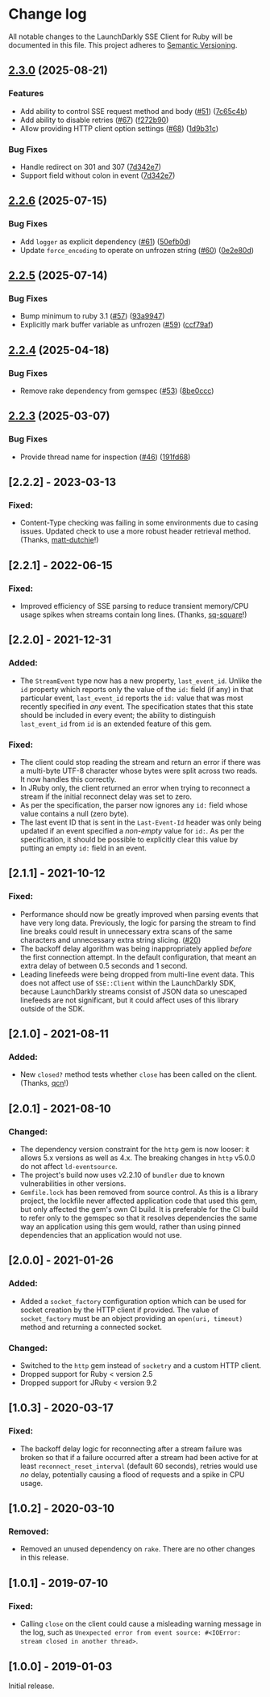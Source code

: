 # Change log

All notable changes to the LaunchDarkly SSE Client for Ruby will be documented in this file. This project adheres to [Semantic Versioning](http://semver.org).

## [2.3.0](https://github.com/launchdarkly/ruby-eventsource/compare/2.2.6...2.3.0) (2025-08-21)


### Features

* Add ability to control SSE request method and body ([#51](https://github.com/launchdarkly/ruby-eventsource/issues/51)) ([7c65c4b](https://github.com/launchdarkly/ruby-eventsource/commit/7c65c4b41af2c281ea207f5863cf0d8f690ce354))
* Add ability to disable retries ([#67](https://github.com/launchdarkly/ruby-eventsource/issues/67)) ([f272b90](https://github.com/launchdarkly/ruby-eventsource/commit/f272b9026b1b199fcc2e7b497be15e211f5d6bf5))
* Allow providing HTTP client option settings ([#68](https://github.com/launchdarkly/ruby-eventsource/issues/68)) ([1d9b31c](https://github.com/launchdarkly/ruby-eventsource/commit/1d9b31c86792166061768d97dedfb7cfa31fabc5))


### Bug Fixes

* Handle redirect on 301 and 307 ([7d342e7](https://github.com/launchdarkly/ruby-eventsource/commit/7d342e7cad719d8c0c5e8e55bbda18792c58e1b4))
* Support field without colon in event ([7d342e7](https://github.com/launchdarkly/ruby-eventsource/commit/7d342e7cad719d8c0c5e8e55bbda18792c58e1b4))

## [2.2.6](https://github.com/launchdarkly/ruby-eventsource/compare/2.2.5...2.2.6) (2025-07-15)


### Bug Fixes

* Add `logger` as explicit dependency ([#61](https://github.com/launchdarkly/ruby-eventsource/issues/61)) ([50efb0d](https://github.com/launchdarkly/ruby-eventsource/commit/50efb0d8d6eae1c30d5fae138dfbaa230d57d3b3))
* Update `force_encoding` to operate on unfrozen string ([#60](https://github.com/launchdarkly/ruby-eventsource/issues/60)) ([0e2e80d](https://github.com/launchdarkly/ruby-eventsource/commit/0e2e80dc1d6515c09546ab250d5122f87b3fa013))

## [2.2.5](https://github.com/launchdarkly/ruby-eventsource/compare/2.2.4...2.2.5) (2025-07-14)


### Bug Fixes

* Bump minimum to ruby 3.1 ([#57](https://github.com/launchdarkly/ruby-eventsource/issues/57)) ([93a9947](https://github.com/launchdarkly/ruby-eventsource/commit/93a994783aa3aa922a213670a3c6183206d8bd8d))
* Explicitly mark buffer variable as unfrozen ([#59](https://github.com/launchdarkly/ruby-eventsource/issues/59)) ([ccf79af](https://github.com/launchdarkly/ruby-eventsource/commit/ccf79af7a541c976298231b7a34c5f5bd0bd8fff))

## [2.2.4](https://github.com/launchdarkly/ruby-eventsource/compare/2.2.3...2.2.4) (2025-04-18)


### Bug Fixes

* Remove rake dependency from gemspec ([#53](https://github.com/launchdarkly/ruby-eventsource/issues/53)) ([8be0ccc](https://github.com/launchdarkly/ruby-eventsource/commit/8be0ccc1572aa6600e03833ac3d37a231b4c14f9))

## [2.2.3](https://github.com/launchdarkly/ruby-eventsource/compare/2.2.2...2.2.3) (2025-03-07)


### Bug Fixes

* Provide thread name for inspection ([#46](https://github.com/launchdarkly/ruby-eventsource/issues/46)) ([191fd68](https://github.com/launchdarkly/ruby-eventsource/commit/191fd68f539447fda22c4cbcdfe575984658780a))

## [2.2.2] - 2023-03-13
### Fixed:
- Content-Type checking was failing in some environments due to casing issues. Updated check to use a more robust header retrieval method. (Thanks, [matt-dutchie](https://github.com/launchdarkly/ruby-eventsource/pull/36)!)

## [2.2.1] - 2022-06-15
### Fixed:
- Improved efficiency of SSE parsing to reduce transient memory/CPU usage spikes when streams contain long lines. (Thanks, [sq-square](https://github.com/launchdarkly/ruby-eventsource/pull/32)!)

## [2.2.0] - 2021-12-31
### Added:
- The `StreamEvent` type now has a new property, `last_event_id`. Unlike the `id` property which reports only the value of the `id:` field (if any) in that particular event, `last_event_id` reports the `id:` value that was most recently specified in _any_ event. The specification states that this state should be included in every event; the ability to distinguish `last_event_id` from `id` is an extended feature of this gem.

### Fixed:
- The client could stop reading the stream and return an error if there was a multi-byte UTF-8 character whose bytes were split across two reads. It now handles this correctly.
- In JRuby only, the client returned an error when trying to reconnect a stream if the initial reconnect delay was set to zero.
- As per the specification, the parser now ignores any `id:` field whose value contains a null (zero byte).
- The last event ID that is sent in the `Last-Event-Id` header was only being updated if an event specified a _non-empty_ value for `id:`. As per the specification, it should be possible to explicitly clear this value by putting an empty `id:` field in an event.

## [2.1.1] - 2021-10-12
### Fixed:
- Performance should now be greatly improved when parsing events that have very long data. Previously, the logic for parsing the stream to find line breaks could result in unnecessary extra scans of the same characters and unnecessary extra string slicing. ([#20](https://github.com/launchdarkly/ruby-eventsource/issues/20))
- The backoff delay algorithm was being inappropriately applied _before_ the first connection attempt. In the default configuration, that meant an extra delay of between 0.5 seconds and 1 second.
- Leading linefeeds were being dropped from multi-line event data. This does not affect use of `SSE::Client` within the LaunchDarkly SDK, because LaunchDarkly streams consist of JSON data so unescaped linefeeds are not significant, but it could affect uses of this library outside of the SDK.

## [2.1.0] - 2021-08-11
### Added:
- New `closed?` method tests whether `close` has been called on the client. (Thanks, [qcn](https://github.com/launchdarkly/ruby-eventsource/pull/13)!)

## [2.0.1] - 2021-08-10
### Changed:
- The dependency version constraint for the `http` gem is now looser: it allows 5.x versions as well as 4.x. The breaking changes in `http` v5.0.0 do not affect `ld-eventsource`.
- The project&#39;s build now uses v2.2.10 of `bundler` due to known vulnerabilities in other versions.
- `Gemfile.lock` has been removed from source control. As this is a library project, the lockfile never affected application code that used this gem, but only affected the gem&#39;s own CI build. It is preferable for the CI build to refer only to the gemspec so that it resolves dependencies the same way an application using this gem would, rather than using pinned dependencies that an application would not use.

## [2.0.0] - 2021-01-26
### Added:
- Added a `socket_factory` configuration option which can be used for socket creation by the HTTP client if provided. The value of `socket_factory` must be an object providing an `open(uri, timeout)` method and returning a connected socket.

### Changed:
- Switched to the `http` gem instead of `socketry` and a custom HTTP client.
- Dropped support for Ruby &lt; version 2.5
- Dropped support for JRuby &lt; version 9.2

## [1.0.3] - 2020-03-17
### Fixed:
- The backoff delay logic for reconnecting after a stream failure was broken so that if a failure occurred after a stream had been active for at least `reconnect_reset_interval` (default 60 seconds), retries would use _no_ delay, potentially causing a flood of requests and a spike in CPU usage.

## [1.0.2] - 2020-03-10
### Removed:
- Removed an unused dependency on `rake`. There are no other changes in this release.


## [1.0.1] - 2019-07-10
### Fixed:
- Calling `close` on the client could cause a misleading warning message in the log, such as `Unexpected error from event source: #<IOError: stream closed in another thread>`.

## [1.0.0] - 2019-01-03

Initial release.
